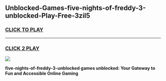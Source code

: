 
## Unblocked-Games-five-nights-of-freddy-3-unblocked-Play-Free-3zil5
<h3>
<a href="https://premium76.site?title=five-nights-of-freddy-3-unblocked&ref=12A">CLICK TO PLAY</a></h3>
<hr>

<h3>
<a href="https://premium76.site?title=five-nights-of-freddy-3-unblocked&ref=12A">CLICK 2 PLAY</a>
  
</h3>

<a href="https://premium76.site?title=five-nights-of-freddy-3-unblocked&ref=12A"><img src="https://clearcache.store/games.png"></a>


**five-nights-of-freddy-3-unblocked games unblocked: Your Gateway to Fun and Accessible Online Gaming**
